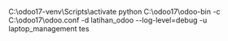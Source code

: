 C:\odoo17-venv\Scripts\activate
python C:\odoo17\odoo-bin -c C:\odoo17\odoo.conf -d latihan_odoo --log-level=debug -u laptop_management
tes